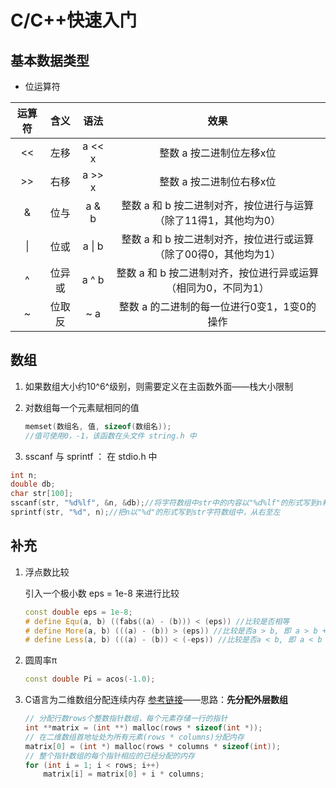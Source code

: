 # C/C++快速入门

## 基本数据类型

 - 位运算符

| 运算符 | 含义 | 语法 | 效果|
| :-: | :-: | :-: | :-: |
| << | 左移 | a << x | 整数 a 按二进制位左移x位|
| >> | 右移 | a >> x | 整数 a 按二进制位右移x位|
| & | 位与| a & b| 整数 a 和 b 按二进制对齐，按位进行与运算（除了11得1，其他均为0）|
| \| | 位或| a \| b|整数 a 和 b 按二进制对齐，按位进行或运算（除了00得0，其他均为1）|
|^| 位异或| a ^ b| 整数 a 和 b 按二进制对齐，按位进行异或运算（相同为0，不同为1）|
| ~| 位取反| ~ a| 整数 a 的二进制的每一位进行0变1，1变0的操作|
## 数组

1. 如果数组大小约10^6^级别，则需要定义在主函数外面——栈大小限制

2. 对数组每一个元素赋相同的值

   ```c
   memset(数组名, 值, sizeof(数组名));  
   //值可使用0，-1，该函数在头文件 string.h 中
   ```

3. sscanf 与 sprintf ： 在 stdio.h 中

```c
int n;
double db;
char str[100];
sscanf(str, "%d%lf", &n, &db);//将字符数组中str中的内容以"%d%lf"的形式写到n和db中，从左至右
sprintf(str, "%d", n);//把n以"%d"的形式写到str字符数组中，从右至左
```

## 补充

1. 浮点数比较

   引入一个极小数 eps = 1e-8 来进行比较

   ```c++
   const double eps = 1e-8;
   # define Equ(a, b) ((fabs((a) - (b))) < (eps)) //比较是否相等
   # define More(a, b) (((a) - (b)) > (eps)) //比较是否a > b, 即 a > b + eps
   # define Less(a, b) (((a) - (b)) < (-eps)) //比较是否a < b, 即 a < b - eps
   ```

2. 圆周率π 

   ```c++
   const double Pi = acos(-1.0);
   ```

3. C语言为二维数组分配连续内存 [参考链接](https://geek-docs.com/cprogramming/c-pointer/c-allocates-contiguous-memory-to-two-dimensional-arrays.html)——思路：**先分配外层数组**

   ```c
   // 分配行数rows个整数指针数组，每个元素存储一行的指针
   int **matrix = (int **) malloc(rows * sizeof(int *));
   // 在二维数组首地址处为所有元素(rows * columns)分配内存
   matrix[0] = (int *) malloc(rows * columns * sizeof(int));
   // 整个指针数组的每个指针相应的已经分配的内存
   for (int i = 1; i < rows; i++)
       matrix[i] = matrix[0] + i * columns;
   ```

   